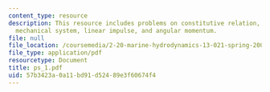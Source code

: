 ```yaml
---
content_type: resource
description: This resource includes problems on constitutive relation, conservative
  mechanical system, linear impulse, and angular momentum.
file: null
file_location: /coursemedia/2-20-marine-hydrodynamics-13-021-spring-2005/57b3423a0a11bd91d52489e3f60674f4_ps_1.pdf
file_type: application/pdf
resourcetype: Document
title: ps_1.pdf
uid: 57b3423a-0a11-bd91-d524-89e3f60674f4
---
```


